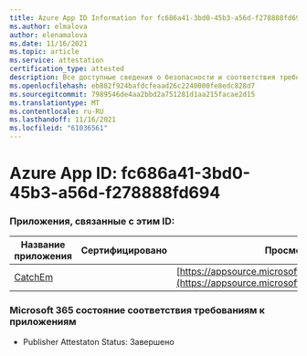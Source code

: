 ```yaml
---
title: Azure App ID Information for fc686a41-3bd0-45b3-a56d-f278888fd694
ms.author: elmalova
author: elenamalova
ms.date: 11/16/2021
ms.topic: article
ms.service: attestation
certification_type: attested
description: Все доступные сведения о безопасности и соответствия требованиям для fc686a41-3bd0-45b3-a56d-f278888fd694.
ms.openlocfilehash: eb882f924bafdcfeaad26c2240000fe8edc828d7
ms.sourcegitcommit: 7989546de4aa2bbd2a751281d1aa215facae2d15
ms.translationtype: MT
ms.contentlocale: ru-RU
ms.lasthandoff: 11/16/2021
ms.locfileid: "61036561"
---
```

# <a name="azure-app-id-fc686a41-3bd0-45b3-a56d-f278888fd694"></a>Azure App ID: fc686a41-3bd0-45b3-a56d-f278888fd694


### <a name="apps-associated-with-this-id"></a>Приложения, связанные с этим ID:
| **Название приложения** | **Сертифицировано** | **Просмотр в AppSource** |
|--------------|---------------|-----------------------|
| [CatchEm](https://docs.microsoft.com/microsoft-365-app-certification/forward/WA200002639) |  | [https://appsource.microsoft.com/product/office/WA200002639](https://appsource.microsoft.com/product/office/WA200002639) |

### <a name="microsoft-365-app-compliance-status"></a>Microsoft 365 состояние соответствия требованиям к приложениям
- Publisher Attestaton Status: Завершено
